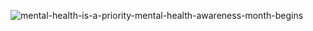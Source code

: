 
![mental-health-is-a-priority-mental-health-awareness-month-begins](https://github.com/user-attachments/assets/c0c07c74-b665-4edc-b7fc-80423fde5500)

